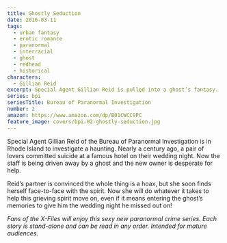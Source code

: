 ```yaml
---
title: Ghostly Seduction
date: 2016-03-11
tags:
  - urban fantasy
  - erotic romance
  - paranormal
  - interracial
  - ghost
  - redhead
  - historical
characters:
  - Gillian Reid
excerpt: Special Agent Gillian Reid is pulled into a ghost’s fantasy.
series: bpi
seriesTitle: Bureau of Paranormal Investigation
number: 2
amazon: https://www.amazon.com/dp/B01CWCC9PC
feature_image: covers/bpi-02-ghostly-seduction.jpg
---
```


Special Agent Gillian Reid of the Bureau of Paranormal Investigation is in Rhode Island to investigate a haunting. Nearly a century ago, a pair of lovers committed suicide at a famous hotel on their wedding night. Now the staff is being driven away by a ghost and the new owner is desperate for help.

Reid’s partner is convinced the whole thing is a hoax, but she soon finds herself face-to-face with the spirit. Now she will do whatever it takes to help this grieving spirit move on, even if it means entering the ghost’s memories to give him the wedding night he missed out on!

_Fans of the X-Files will enjoy this sexy new paranormal crime series. Each story is stand-alone and can be read in any order. Intended for mature audiences._
